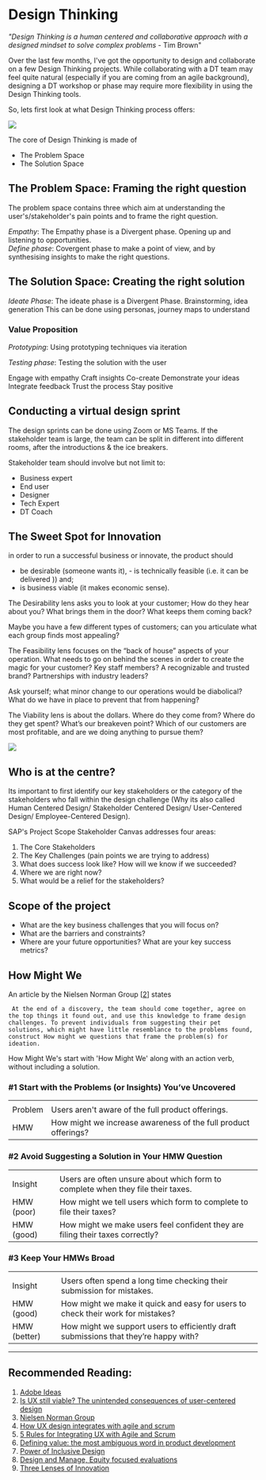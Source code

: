 # Design Thinking 

_"Design Thinking is a human centered and collaborative approach with a designed mindset to solve complex problems_ - Tim Brown"

Over the last few months, I've got the opportunity to design and collaborate on a few Design Thinking projects. While collaborating with a DT team may feel quite natural (especially if you are coming from an agile background), designing a DT workshop or phase may require more flexibility in using the Design Thinking tools. 

So, lets first look at what Design Thinking process offers: 

![](https://upload.wikimedia.org/wikipedia/commons/b/bd/Double_diamond.png)

The core of Design Thinking is made of
- The Problem Space
- The Solution Space

## The Problem Space: Framing the right question
The problem space contains three which aim at understanding the user's/stakeholder's pain points and to frame the right question. 

_Empathy_: The Empathy phase is a Divergent phase. Opening up and listening to opportunities.  
_Define phase_: Covergent phase to make a point of view, and by synthesising insights to make the right questions.  


## The Solution Space: Creating the right solution
_Ideate Phase_: The ideate phase is a Divergent Phase. Brainstorming, idea generation
This can be done using personas, journey maps to understand 

### Value Proposition
_Prototyping_: Using prototyping techniques via iteration

_Testing phase_: Testing the solution with the user


Engage with empathy 
Craft insights
Co-create
Demonstrate your ideas
Integrate feedback
Trust the process
Stay positive

## Conducting a virtual design sprint
The design sprints can be done using Zoom or MS Teams. If the stakeholder team is large, the team can be split in different into different rooms, after the introductions & the ice breakers. 

Stakeholder team should involve but not limit to:
- Business expert
- End user
- Designer
- Tech Expert 
- DT Coach

## The Sweet Spot for Innovation 
 in order to run a successful business or innovate, the product should
 - be desirable (someone wants it), - is technically feasible (i.e. it can be delivered )) and;
 - is business viable (it makes economic sense). 

The Desirability lens asks you to look at your customer;
How do they hear about you?
What brings them in the door?
What keeps them coming back?

Maybe you have a few different types of customers; can you articulate what each group finds most appealing?

The Feasibility lens focuses on the “back of house” aspects of your operation.
What needs to go on behind the scenes in order to create the magic for your customer?
Key staff members?
A recognizable and trusted brand?
Partnerships with industry leaders?

Ask yourself; what minor change to our operations would be diabolical?
What do we have in place to prevent that from happening?

The Viability lens is about the dollars.
Where do they come from?
Where do they get spent?
What’s our breakeven point?
Which of our customers are most profitable, and are we doing anything to pursue them?



![](https://images.squarespace-cdn.com/content/v1/568a65ddd82d5eb4328515d6/1493966303118-P120HXQ9ZF7GCZJ01CJL/image-asset.png?format=1500w)



## Who is at the centre?
Its important to first identify our key stakeholders or the category of the stakeholders who fall within the design challenge (Why its also called Human Centered Design/ Stakeholder Centered Design/ User-Centered Design/ Employee-Centered Design).

SAP's Project Scope Stakeholder Canvas addresses four areas:   
1.  The Core Stakeholders   
2.  The Key Challenges (pain points we are trying to address)
3.  What does success look like? How will we know if we succeeded?
4.  Where we are right now? 
5. What would be a relief for the stakeholders?  

## Scope of the project 
- What are the key business challenges that you will focus on? 
- What are the barriers and constraints? 
- Where are your future opportunities?
What are your key success metrics? 


## How Might We

An article by the Nielsen Norman Group [[2](https://www.nngroup.com/articles/how-might-we-questions/)] states 

``` At the end of a discovery, the team should come together, agree on the top things it found out, and use this knowledge to frame design challenges. To prevent individuals from suggesting their pet solutions, which might have little resemblance to the problems found, construct How might we questions that frame the problem(s) for ideation.```

How Might We's start with 'How Might We' along with an action verb, without including a solution.  

### #1 Start with the Problems (or Insights) You’ve Uncovered

|||
|---|---|
|||
|Problem	| Users aren't aware of the full product offerings. |
|HMW	| How might we increase awareness of the full product offerings? |

### #2 Avoid Suggesting a Solution in Your HMW Question

|||
|--|--|
|||
|Insight|	Users are often unsure about which form to complete when they file their taxes.|
|HMW (poor)	| How might we tell users which form to complete to file their taxes?|
|HMW (good)	| How might we make users feel confident they are filing their taxes correctly?|

### #3 Keep Your HMWs Broad

|||
|--|--|
|||
|Insight|	Users often spend a long time checking their submission for mistakes.|
|HMW (good)	|How might we make it quick and easy for users to check their work for mistakes?|
|HMW (better) |How might we support users to efficiently draft submissions that they’re happy with?|



---
## Recommended Reading:

1. [Adobe Ideas](https://xd.adobe.com/ideas/)
2. [Is UX still viable? The unintended consequences of user-centered design](https://uxdesign.cc)
3. [Nielsen Norman Group](https://www.nngroup.com/articles/)
4. [How UX design integrates with agile and scrum](https://medium.com/swlh/here-is-how-ux-design-integrates-with-agile-and-scrum-4f3cf8c10e24)
5. [5 Rules for Integrating UX with Agile and Scrum](https://medium.com/swlh/5-rules-for-integrating-ux-with-agile-scrum-b048babb9a89)
6. [Defining value: the most ambiguous word in product development](https://medium.com/swlh/defining-value-the-most-ambiguous-word-in-product-development-3c36af377ecd)
7. [Power of Inclusive Design](https://www.designbetter.co/podcast/benjamin-evans)
8. [Design and Manage, Equity focused evaluations](https://evalpartners.org/sites/default/files/EWP5_Equity_focused_evaluations.pdf)
9. [Three Lenses of Innovation](https://isaacjeffries.com/blog/2016/3/9/three-lenses-of-innovation)

